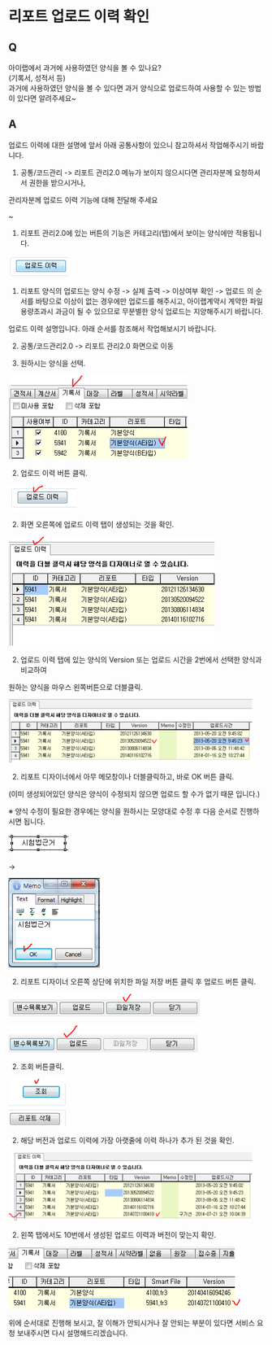 # 리포트 업로드 이력 확인

## Q

아이랩에서 과거에 사용하였던 양식을 볼 수 있나요?  
\(기록서, 성적서 등\)  
과거에 사용하였던 양식을 볼 수 있다면 과거 양식으로 업로드하여 사용할 수 있는 방법이 있다면 알려주세요~

## A

업로드 이력에 대한 설명에 앞서 아래 공통사항이 있으니 참고하셔서 작업해주시기 바랍니다.

1. 공통/코드관리 -&gt; 리포트 관리2.0 메뉴가 보이지 않으시다면 관리자분께 요청하셔서 권한을 받으시거나,

관리자분께 업로드 이력 기능에 대해 전달해 주세요

~

1. 리포트 관리2.0에 있는 버튼의 기능은 카테고리\(탭\)에서 보이는 양식에만 적용됩니다.

![](../../.gitbook/assets/01%20%282%29.png)

1. 리포트 양식의 업로드는 양식 수정 -&gt; 실제 출력 -&gt; 이상여부 확인 -&gt; 업로드 의 순서를 바탕으로 이상이 없는 경우에만 업로드를 해주시고, 아이랩계약시 계약한 파일 용량초과시 과금이 될 수 있으므로 무분별한 양식 업로드는 지양해주시기 바랍니다.

업로드 이력 설명입니다. 아래 순서를 참조해서 작업해보시기 바랍니다.

2. 공통/코드관리2.0 -&gt; 리포트 관리2.0 화면으로 이동

2. 원하시는 양식을 선택.

![](../../.gitbook/assets/02%20%281%29.png)

2. 업로드 이력 버튼 클릭.

![](../../.gitbook/assets/03-_%20%282%29.png)

2. 화면 오른쪽에 업로드 이력 탭이 생성되는 것을 확인.

![](../../.gitbook/assets/04-_%20%281%29.png)

2. 업로드 이력 탭에 있는 양식의 Version 또는 업로드 시간을 2번에서 선택한 양식과 비교하여

원하는 양식을 마우스 왼쪽버튼으로 더블클릭.

![](../../.gitbook/assets/05%20%2814%29.png)

2. 리포트 디자이너에서 아무 메모창이나 더블클릭하고, 바로 OK 버튼 클릭.

\(이미 생성되어있던 양식은 양식이 수정되지 않으면 업로드 할 수가 없기 때문 입니다.\)

※ 양식 수정이 필요한 경우에는 양식을 원하시는 모양대로 수정 후 다음 순서로 진행하시면 됩니다.

![](../../.gitbook/assets/06%20%2810%29.png)

 -&gt; 

![](../../.gitbook/assets/07-ok.png)

2. 리포트 디자이너 오른쪽 상단에 위치한 파일 저장 버튼 클릭 후 업로드 버튼 클릭.

![](../../.gitbook/assets/08%20%286%29.png)

![](../../.gitbook/assets/09%20%282%29.png)

2. 조회 버튼클릭.

![](../../.gitbook/assets/10-_-png.png)

2. 해당 버전과 업로드 이력에 가장 아랫줄에 이력 하나가 추가 된 것을 확인.

![](../../.gitbook/assets/11-_-_-_.png)

2. 왼쪽 탭에서도 10번에서 생성된 업로드 이력과 버전이 맞는지 확인.

![](../../.gitbook/assets/12%20%285%29.png)

위에 순서대로 진행해 보시고, 잘 이해가 안되시거나 잘 안되는 부분이 있다면 서비스 요청 보내주시면 다시 설명해드리겠습니다.

